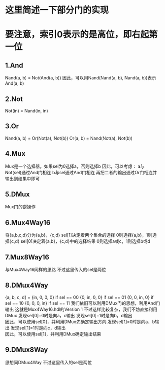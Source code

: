 # 这里简述一下部分门的实现
# 要注意，索引0表示的是高位，即右起第一位
## 1.And
Nand(a, b) = Not(And(a, b))
因此，可以用Nand(Nand(a, b), Nand(a, b))表示And(a, b)

## 2.Not
Not(in) = Nand(in, in)

## 3.Or 
Nand(a, b) = Or(Not(a), Not(b))
Or(a, b) = Nand(Not(a), Not(b))

## 4.Mux
Mux是一个选择器，如果sel为0选择a，否则选择b
因此，可以考虑：
a与Not(sel)通过And门相连
b与sel通过And门相连
再把二者的输出通过Or门相连并输出到结果中即可

## 5.DMux
Mux门的逆操作

## 6.Mux4Way16
将{a,b,c,d}分为{a,b}，{c,d}
sel[1]决定着两个集合的选择
0则选择{a,b}，1则选择{c,d}
sel[0]决定着{a,b}，{c,d}中的选择结果
0则选择a或c，1则选择b或d

## 7.Mux8Way16
与Mux4Way16同样的思路
不过这里传入的sel是两位

## 8.DMux4Way
{a, b, c, d} = {in, 0, 0, 0} if sel == 00
               {0, in, 0, 0} if sel == 01
               {0, 0, in, 0} if sel == 10
               {0, 0, 0, in} if sel == 11
我们依旧可以利用DMux门的思想，利用And门输出
这就是Mux4Way16.hdl的Version 1
不过这样比较复杂，我们不妨直接利用DMux
发现sel[0]=0时是向a，c输出
发现sel[0]=1时是向b，d输出	   
因此，可以使用sel[0]，并利用DMux先确定输出方向
发现sel[1]=0时是向a，b输出
发现sel[1]=1时是向c，d输出	
因此，可以使用sel[1]，并利用DMux确定输出结果

## 9.DMux8Way
思想同DMux4Way
不过这里传入的sel是两位
